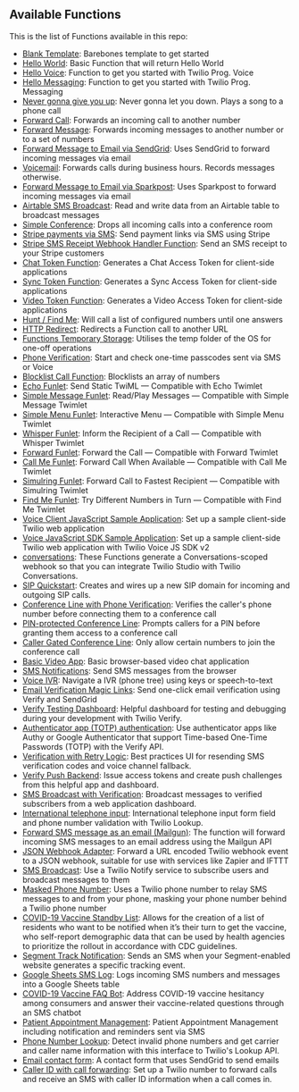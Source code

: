 ## Available Functions

This is the list of Functions available in this repo:
* [Blank Template](https://github.com/twilio-labs/function-templates/blob/main/blank): Barebones template to get started
* [Hello World](https://github.com/twilio-labs/function-templates/blob/main/hello-world): Basic Function that will return Hello World
* [Hello Voice](https://github.com/twilio-labs/function-templates/blob/main/hello-voice): Function to get you started with Twilio Prog. Voice
* [Hello Messaging](https://github.com/twilio-labs/function-templates/blob/main/hello-messaging): Function to get you started with Twilio Prog. Messaging
* [Never gonna give you up](https://github.com/twilio-labs/function-templates/blob/main/never-gonna-give-you-up): Never gonna let you down. Plays a song to a phone call
* [Forward Call](https://github.com/twilio-labs/function-templates/blob/main/forward-call): Forwards an incoming call to another number
* [Forward Message](https://github.com/twilio-labs/function-templates/blob/main/forward-message): Forwards incoming messages to another number or to a set of numbers
* [Forward Message to Email via SendGrid](https://github.com/twilio-labs/function-templates/blob/main/forward-message-sendgrid): Uses SendGrid to forward incoming messages via email
* [Voicemail](https://github.com/twilio-labs/function-templates/blob/main/voicemail): Forwards calls during business hours. Records messages otherwise.
* [Forward Message to Email via Sparkpost](https://github.com/twilio-labs/function-templates/blob/main/forward-message-sparkpost): Uses Sparkpost to forward incoming messages via email
* [Airtable SMS Broadcast](https://github.com/twilio-labs/function-templates/blob/main/airtable): Read and write data from an Airtable table to broadcast messages
* [Simple Conference](https://github.com/twilio-labs/function-templates/blob/main/conference): Drops all incoming calls into a conference room
* [Stripe payments via SMS](https://github.com/twilio-labs/function-templates/blob/main/stripe-payment-link-sms): Send payment links via SMS using Stripe
* [Stripe SMS Receipt Webhook Handler Function](https://github.com/twilio-labs/function-templates/blob/main/stripe-sms-receipt): Send an SMS receipt to your Stripe customers
* [Chat Token Function](https://github.com/twilio-labs/function-templates/blob/main/chat-token): Generates a Chat Access Token for client-side applications
* [Sync Token Function](https://github.com/twilio-labs/function-templates/blob/main/sync-token): Generates a Sync Access Token for client-side applications
* [Video Token Function](https://github.com/twilio-labs/function-templates/blob/main/video-token): Generates a Video Access Token for client-side applications
* [Hunt / Find Me](https://github.com/twilio-labs/function-templates/blob/main/hunt): Will call a list of configured numbers until one answers
* [HTTP Redirect](https://github.com/twilio-labs/function-templates/blob/main/http-redirect): Redirects a Function call to another URL
* [Functions Temporary Storage](https://github.com/twilio-labs/function-templates/blob/main/temp-storage): Utilises the temp folder of the OS for one-off operations
* [Phone Verification](https://github.com/twilio-labs/function-templates/blob/main/verify): Start and check one-time passcodes sent via SMS or Voice
* [Blocklist Call Function](https://github.com/twilio-labs/function-templates/blob/main/blocklist-call): Blocklists an array of numbers
* [Echo Funlet](https://github.com/twilio-labs/function-templates/blob/main/funlet-echo): Send Static TwiML — Compatible with Echo Twimlet
* [Simple Message Funlet](https://github.com/twilio-labs/function-templates/blob/main/funlet-simple-message): Read/Play Messages — Compatible with Simple Message Twimlet
* [Simple Menu Funlet](https://github.com/twilio-labs/function-templates/blob/main/funlet-simple-menu): Interactive Menu — Compatible with Simple Menu Twimlet
* [Whisper Funlet](https://github.com/twilio-labs/function-templates/blob/main/funlet-whisper): Inform the Recipient of a Call — Compatible with Whisper Twimlet
* [Forward Funlet](https://github.com/twilio-labs/function-templates/blob/main/funlet-forward): Forward the Call — Compatible with Forward Twimlet
* [Call Me Funlet](https://github.com/twilio-labs/function-templates/blob/main/funlet-call-me): Forward Call When Available — Compatible with Call Me Twimlet
* [Simulring Funlet](https://github.com/twilio-labs/function-templates/blob/main/funlet-simulring): Forward Call to Fastest Recipient — Compatible with Simulring Twimlet
* [Find Me Funlet](https://github.com/twilio-labs/function-templates/blob/main/funlet-find-me): Try Different Numbers in Turn — Compatible with Find Me Twimlet
* [Voice Client JavaScript Sample Application](https://github.com/twilio-labs/function-templates/blob/main/voice-client-javascript): Set up a sample client-side Twilio web application
* [Voice JavaScript SDK Sample Application](https://github.com/twilio-labs/function-templates/blob/main/voice-javascript-sdk): Set up a sample client-side Twilio web application with Twilio Voice JS SDK v2
* [conversations](https://github.com/twilio-labs/function-templates/blob/main/conversations): These Functions generate a Conversations-scoped webhook so that you can integrate Twilio Studio with Twilio Conversations.
* [SIP Quickstart](https://github.com/twilio-labs/function-templates/blob/main/sip-quickstart): Creates and wires up a new SIP domain for incoming and outgoing SIP calls.
* [Conference Line with Phone Verification](https://github.com/twilio-labs/function-templates/blob/main/conference-verify): Verifies the caller's phone number before connecting them to a conference call
* [PIN-protected Conference Line](https://github.com/twilio-labs/function-templates/blob/main/conference-pin): Prompts callers for a PIN before granting them access to a conference call
* [Caller Gated Conference Line](https://github.com/twilio-labs/function-templates/blob/main/conference-caller-gated): Only allow certain numbers to join the conference call
* [Basic Video App](https://github.com/twilio-labs/function-templates/blob/main/video): Basic browser-based video chat application
* [SMS Notifications](https://github.com/twilio-labs/function-templates/blob/main/sms-notifications): Send SMS messages from the browser
* [Voice IVR](https://github.com/twilio-labs/function-templates/blob/main/voice-ivr): Navigate a IVR (phone tree) using keys or speech-to-text
* [Email Verification Magic Links](https://github.com/twilio-labs/function-templates/blob/main/magic-links): Send one-click email verification using Verify and SendGrid
* [Verify Testing Dashboard](https://github.com/twilio-labs/function-templates/blob/main/verify-dashboard): Helpful dashboard for testing and debugging during your development with Twilio Verify.
* [Authenticator app (TOTP) authentication](https://github.com/twilio-labs/function-templates/blob/main/verify-totp): Use authenticator apps like Authy or Google Authenticator that support Time-based One-Time Passwords (TOTP) with the Verify API.
* [Verification with Retry Logic](https://github.com/twilio-labs/function-templates/blob/main/verify-retry): Best practices UI for resending SMS verification codes and voice channel fallback.
* [Verify Push Backend](https://github.com/twilio-labs/function-templates/blob/main/verify-push-backend): Issue access tokens and create push challenges from this helpful app and dashboard.
* [SMS Broadcast with Verification](https://github.com/twilio-labs/function-templates/blob/main/verified-broadcast): Broadcast messages to verified subscribers from a web application dashboard.
* [International telephone input](https://github.com/twilio-labs/function-templates/blob/main/international-telephone-input): International telephone input form field and phone number validation with Twilio Lookup.
* [Forward SMS message as an email (Mailgun)](https://github.com/twilio-labs/function-templates/blob/main/forward-message-mailgun): The function will forward incoming SMS messages to an email address using the Mailgun API
* [JSON Webhook Adapter](https://github.com/twilio-labs/function-templates/blob/main/json-webhook): Forward a URL encoded Twilio webhook event to a JSON webhook, suitable for use with services like Zapier and IFTTT
* [SMS Broadcast](https://github.com/twilio-labs/function-templates/blob/main/sms-broadcast): Use a Twilio Notify service to subscribe users and broadcast messages to them
* [Masked Phone Number](https://github.com/twilio-labs/function-templates/blob/main/masked-number): Uses a Twilio phone number to relay SMS messages to and from your phone, masking your phone number behind a Twilio phone number
* [COVID-19 Vaccine Standby List](https://github.com/twilio-labs/function-templates/blob/main/vaccine-standby): Allows for the creation of a list of residents who want to be notified when it’s their turn to get the vaccine, who self-report demographic data that can be used by health agencies to prioritize the rollout in accordance with CDC guidelines.
* [Segment Track Notification](https://github.com/twilio-labs/function-templates/blob/main/segment-event-notification): Sends an SMS when your Segment-enabled website generates a specific tracking event.
* [Google Sheets SMS Log](https://github.com/twilio-labs/function-templates/blob/main/google-sheets): Logs incoming SMS numbers and messages into a Google Sheets table
* [COVID-19 Vaccine FAQ Bot](https://github.com/twilio-labs/function-templates/blob/main/covid-vaccine-faq-bot): Address COVID-19 vaccine hesitancy among consumers and answer their vaccine-related questions through an SMS chatbot
* [Patient Appointment Management](https://github.com/twilio-labs/function-templates/blob/main/patient-appointment-management): Patient Appointment Management including notification and reminders sent via SMS
* [Phone Number Lookup](https://github.com/twilio-labs/function-templates/blob/main/lookup): Detect invalid phone numbers and get carrier and caller name information with this interface to Twilio's Lookup API.
* [Email contact form](https://github.com/twilio-labs/function-templates/blob/main/contact-form): A contact form that uses SendGrid to send emails
* [Caller ID with call forwarding](https://github.com/twilio-labs/function-templates/blob/main/caller-id-forwarding): Set up a Twilio number to forward calls and receive an SMS with caller ID information when a call comes in.